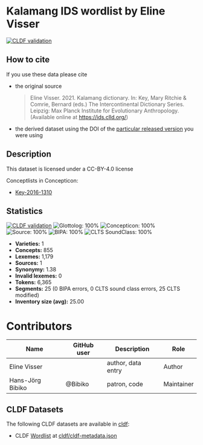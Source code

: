 # Kalamang IDS wordlist by Eline Visser

[![CLDF validation](https://github.com/intercontinental-dictionary-series/visserkalamang/workflows/CLDF-validation/badge.svg)](https://github.com/intercontinental-dictionary-series/visserkalamang/actions?query=workflow%3ACLDF-validation)

## How to cite

If you use these data please cite
- the original source
  > Eline Visser. 2021. Kalamang dictionary. In: Key, Mary Ritchie & Comrie, Bernard (eds.) The Intercontinental Dictionary Series. Leipzig: Max Planck Institute for Evolutionary Anthropology. (Available online at https://ids.clld.org/)
- the derived dataset using the DOI of the [particular released version](../../releases/) you were using

## Description


This dataset is licensed under a CC-BY-4.0 license


Conceptlists in Concepticon:
- [Key-2016-1310](https://concepticon.clld.org/contributions/Key-2016-1310)
## Statistics


[![CLDF validation](https://github.com/intercontinental-dictionary-series/visserkalamang/workflows/CLDF-validation/badge.svg)](https://github.com/intercontinental-dictionary-series/visserkalamang/actions?query=workflow%3ACLDF-validation)
![Glottolog: 100%](https://img.shields.io/badge/Glottolog-100%25-brightgreen.svg "Glottolog: 100%")
![Concepticon: 100%](https://img.shields.io/badge/Concepticon-100%25-brightgreen.svg "Concepticon: 100%")
![Source: 100%](https://img.shields.io/badge/Source-100%25-brightgreen.svg "Source: 100%")
![BIPA: 100%](https://img.shields.io/badge/BIPA-100%25-brightgreen.svg "BIPA: 100%")
![CLTS SoundClass: 100%](https://img.shields.io/badge/CLTS%20SoundClass-100%25-brightgreen.svg "CLTS SoundClass: 100%")

- **Varieties:** 1
- **Concepts:** 855
- **Lexemes:** 1,179
- **Sources:** 1
- **Synonymy:** 1.38
- **Invalid lexemes:** 0
- **Tokens:** 6,365
- **Segments:** 25 (0 BIPA errors, 0 CLTS sound class errors, 25 CLTS modified)
- **Inventory size (avg):** 25.00

# Contributors

Name               | GitHub user     | Description                          | Role
---                | ---             | ---                                  | ---
Eline Visser |  | author, data entry | Author
Hans-Jörg Bibiko | @Bibiko | patron, code | Maintainer



## CLDF Datasets

The following CLDF datasets are available in [cldf](cldf):

- CLDF [Wordlist](https://github.com/cldf/cldf/tree/master/modules/Wordlist) at [cldf/cldf-metadata.json](cldf/cldf-metadata.json)